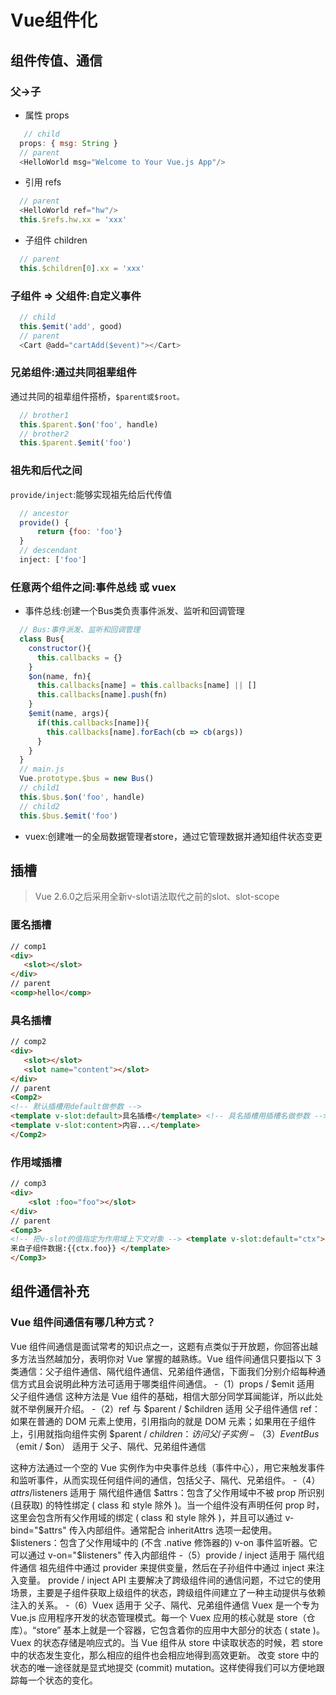 # Vue组件化
## 组件传值、通信
### 父->子
- 属性 props
```javascript
   // child
  props: { msg: String }
  // parent
  <HelloWorld msg="Welcome to Your Vue.js App"/>
```
- 引用 refs
```javascript
  // parent
  <HelloWorld ref="hw"/>
  this.$refs.hw.xx = 'xxx'
```

- 子组件 children
```javascript
  // parent
  this.$children[0].xx = 'xxx'
```
### 子组件 => 父组件:自定义事件
```javascript
  // child 
  this.$emit('add', good)
  // parent
  <Cart @add="cartAdd($event)"></Cart>
```
### 兄弟组件:通过共同祖辈组件 
通过共同的祖辈组件搭桥，`$parent或$root。`
```javascript
  // brother1
  this.$parent.$on('foo', handle) 
  // brother2 
  this.$parent.$emit('foo')
```

### 祖先和后代之间 
`provide/inject`:能够实现祖先给后代传值
```javascript
  // ancestor
  provide() {
      return {foo: 'foo'}
  }
  // descendant
  inject: ['foo']
```
### 任意两个组件之间:事件总线 或 vuex
- 事件总线:创建一个Bus类负责事件派发、监听和回调管理
```javascript
  // Bus:事件派发、监听和回调管理 
  class Bus{
    constructor(){
      this.callbacks = {}
    }
    $on(name, fn){
      this.callbacks[name] = this.callbacks[name] || []
      this.callbacks[name].push(fn) 
    }
    $emit(name, args){ 
      if(this.callbacks[name]){
        this.callbacks[name].forEach(cb => cb(args)) 
      }
    }
  }
  // main.js
  Vue.prototype.$bus = new Bus()
  // child1
  this.$bus.$on('foo', handle) 
  // child2 
  this.$bus.$emit('foo')
 ```
 - vuex:创建唯一的全局数据管理者store，通过它管理数据并通知组件状态变更

 ## 插槽
 > Vue 2.6.0之后采用全新v-slot语法取代之前的slot、slot-scope
 ### 匿名插槽
 ```html
 // comp1
<div>
    <slot></slot>
</div>
// parent
<comp>hello</comp>
```
 ### 具名插槽
 ```html
 // comp2
<div>
    <slot></slot>
    <slot name="content"></slot>
</div>
// parent
<Comp2>
<!-- 默认插槽用default做参数 -->
<template v-slot:default>具名插槽</template> <!-- 具名插槽用插槽名做参数 -->
<template v-slot:content>内容...</template>
</Comp2>
```
### 作用域插槽
```html
// comp3
<div>
    <slot :foo="foo"></slot>
</div>
// parent
<Comp3>
<!-- 把v-slot的值指定为作用域上下文对象 --> <template v-slot:default="ctx">
来自子组件数据:{{ctx.foo}} </template>
</Comp3>
```
## 组件通信补充
### Vue 组件间通信有哪几种方式？

Vue 组件间通信是面试常考的知识点之一，这题有点类似于开放题，你回答出越多方法当然越加分，表明你对 Vue 掌握的越熟练。Vue 组件间通信只要指以下 3 类通信：父子组件通信、隔代组件通信、兄弟组件通信，下面我们分别介绍每种通信方式且会说明此种方法可适用于哪类组件间通信。
-（1）props / $emit 适用 父子组件通信
这种方法是 Vue 组件的基础，相信大部分同学耳闻能详，所以此处就不举例展开介绍。
-（2）ref 与 $parent / $children 适用 父子组件通信
ref：如果在普通的 DOM 元素上使用，引用指向的就是 DOM 元素；如果用在子组件上，引用就指向组件实例
$parent / $children：访问父 / 子实例
-（3）EventBus （$emit / $on） 适用于 父子、隔代、兄弟组件通信

这种方法通过一个空的 Vue 实例作为中央事件总线（事件中心），用它来触发事件和监听事件，从而实现任何组件间的通信，包括父子、隔代、兄弟组件。
-（4）$attrs/$listeners 适用于 隔代组件通信
$attrs：包含了父作用域中不被 prop 所识别 (且获取) 的特性绑定 ( class 和 style 除外 )。当一个组件没有声明任何 prop 时，这里会包含所有父作用域的绑定 ( class 和 style 除外 )，并且可以通过 v-bind="$attrs" 传入内部组件。通常配合 inheritAttrs 选项一起使用。
$listeners：包含了父作用域中的 (不含 .native 修饰器的) v-on 事件监听器。它可以通过 v-on="$listeners" 传入内部组件
-（5）provide / inject 适用于 隔代组件通信
祖先组件中通过 provider 来提供变量，然后在子孙组件中通过 inject 来注入变量。 provide / inject API 主要解决了跨级组件间的通信问题，不过它的使用场景，主要是子组件获取上级组件的状态，跨级组件间建立了一种主动提供与依赖注入的关系。
-（6）Vuex 适用于 父子、隔代、兄弟组件通信
Vuex 是一个专为 Vue.js 应用程序开发的状态管理模式。每一个 Vuex 应用的核心就是 store（仓库）。“store” 基本上就是一个容器，它包含着你的应用中大部分的状态 ( state )。
Vuex 的状态存储是响应式的。当 Vue 组件从 store 中读取状态的时候，若 store 中的状态发生变化，那么相应的组件也会相应地得到高效更新。
改变 store 中的状态的唯一途径就是显式地提交 (commit) mutation。这样使得我们可以方便地跟踪每一个状态的变化。